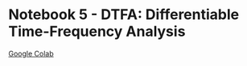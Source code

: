# Notebook 5 - DTFA: Differentiable Time-Frequency Analysis

[Google Colab](https://colab.research.google.com/drive/1ad4JPxHs2qanZ0mWct6x1A5Sd61ax0va?usp=sharing)